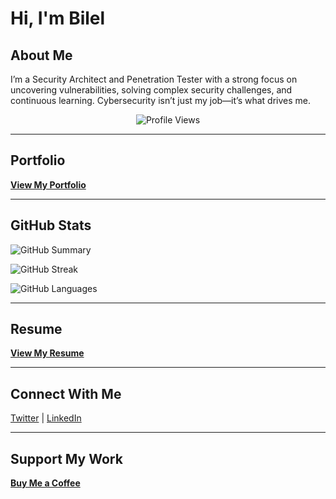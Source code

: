# Hi, I'm Bilel  

## About Me  
I’m a Security Architect and Penetration Tester with a strong focus on uncovering vulnerabilities, solving complex security challenges, and continuous learning. Cybersecurity isn’t just my job—it’s what drives me.

<p align="center">
  <img src="https://komarev.com/ghpvc/?username=secnnet&color=brightgreen" alt="Profile Views">
</p>

---

## Portfolio  
[**View My Portfolio**](https://secnnet.github.io/BilelPortfolio/)

---

## GitHub Stats  
![GitHub Summary](https://github-profile-summary-cards.vercel.app/api/cards/profile-details?username=secnnet&theme=onedark)  

![GitHub Streak](https://github-readme-streak-stats.herokuapp.com/?user=secnnet&theme=onedark&hide_border=false)  

![GitHub Languages](https://github-readme-stats-git-masterrstaa-rickstaa.vercel.app/api/top-langs/?username=secnnet&theme=onedark&hide_border=false&include_all_commits=true&count_private=true&layout=compact)

---

## Resume  
[**View My Resume**](./Resume.pdf)

---

## Connect With Me  
[Twitter](https://twitter.com/bilel_here) | [LinkedIn](https://www.linkedin.com/in/graineb/)

---

## Support My Work  
[**Buy Me a Coffee**](https://www.buymeacoffee.com/iBil3l)

